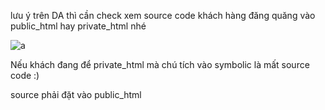 lưu ý trên DA thì cần check xem source code khách hàng đăng quăng vào public_html hay private_html nhé

![a](https://f6-zpcloud.zdn.vn/5721677920928448437/156c2260c8ad07f35ebc.jpg)

Nếu khách đang để private_html mà chú tích vào symbolic là mất source code :)

source phải đặt vào public_html